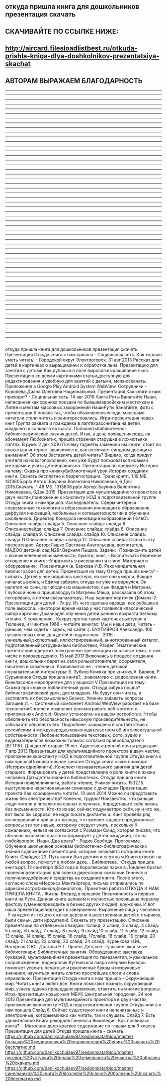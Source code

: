 откуда пришла книга для дошкольников презентация скачать
--------------------------------------------------
СКАЧИВАЙТЕ ПО ССЫЛКЕ НИЖЕ:
--------------------------------------------------
http://aircard.filesloadlistbest.ru/otkuda-prishla-kniga-dlya-doshkolnikov-prezentatsiya-skachat
--------------------------------------------------
АВТОРАМ ВЫРАЖАЕМ БЛАГОДАРНОСТЬ
--------------------------------------------------
--------------------------------------------------
--------------------------------------------------
--------------------------------------------------
--------------------------------------------------
--------------------------------------------------
--------------------------------------------------
--------------------------------------------------
--------------------------------------------------
--------------------------------------------------
--------------------------------------------------
--------------------------------------------------
--------------------------------------------------
--------------------------------------------------
--------------------------------------------------
--------------------------------------------------
--------------------------------------------------
--------------------------------------------------
--------------------------------------------------
--------------------------------------------------
--------------------------------------------------
--------------------------------------------------
--------------------------------------------------
--------------------------------------------------
--------------------------------------------------
--------------------------------------------------
--------------------------------------------------
--------------------------------------------------
--------------------------------------------------
--------------------------------------------------
--------------------------------------------------
--------------------------------------------------
--------------------------------------------------
--------------------------------------------------
--------------------------------------------------
--------------------------------------------------
--------------------------------------------------
--------------------------------------------------
--------------------------------------------------
--------------------------------------------------
--------------------------------------------------
--------------------------------------------------
--------------------------------------------------
--------------------------------------------------
--------------------------------------------------
--------------------------------------------------
--------------------------------------------------
--------------------------------------------------
--------------------------------------------------
--------------------------------------------------
--------------------------------------------------
--------------------------------------------------
--------------------------------------------------
--------------------------------------------------
--------------------------------------------------
--------------------------------------------------
откуда пришла книга для дошкольников презентация скачать Презентация Откуда книга к нам пришла - Социальная сеть. Как хорошо уметь читать! - Городской округ Электрогорск. 31 авг 2013  Рассказ для детей в картинках о выращивании и обработке льна. Презентацию для занятий с детьми Как рубашка в поле выросла:выращивание льна. . Презентацию со всеми картинками статьи,доступную для редактирования и удобную для занятий с детьми, можноскачать:. Приложения в Google Play  Android System WebView. Сотрудники - Королева Диана Олеговна  Национальный. Презентация Как книги к нам приходят? - Социальная сеть. 14 авг 2016  Книга Руты Ванагайте Наши, написанная как хроника поездки по бывшимеврейским местечкам в Литве и местам массовых захоронений  НашиРуты Ванагайте, фото с презентации  Я писала так, чтобы обыкновенныелюди, массовые читатели стали читать и заинтересовались. Игра-презентация новых книг Группа захвата и гражданка в лаптяхрассчитана на детей младшего школьного возраста.  Пополнятьбиблиотечно-библиографические знания детей.  Итак, в день похищениясюда, на абонемент Любознатик, пришла странная старушка в лохмотьяхи лаптях. В руке. 2 дек 2016  Почему гаджеты заменили им книги, стоит ли опасаться интернет-зависимости, как возникает синдром дефицита внимания? Об этом Заставлять детей читать?  Видимо, когда придут учителя из новогопоколения, они уже будут пользоваться новыми методами и учить детейправильно. Презентация по предмету История на тему: Сказка про книжкуБиблиотечный урок История создания книги. Скачать бесплатно и безрегистрации.  Транскрипт:. 1.19 МБ, 1313805.pptx Автор: Баулина Валентина Николаевна, 6 Дек 2015.Скачать. 1.48 МБ, 1313806.pptx Автор: Баулина Валентина Николаевна, 6Дек 2015. Презентация для мультимедийного проектора в двуч частях,приложение к конспекту НОД в подготовительной группе Откуда книга к нампришла. Исследователь. Сферы интереса: современные технологии в образовании,инновации в образовании, диффузия инноваций, мобильные и сетевыетехнологии в обучении школьников. Директор Конкурса инноваций вобразовании (КИвО).
Описание слайда:  слайда 5. Описание слайда:  слайда 6. Описаниеслайда:  слайда 7. Описание слайда:  слайда 8. Описание слайда: слайда 9. Описание слайда:  слайда 10. Описание слайда:  слайда 11.Описание слайда:  слайда 12. Описание слайда: Скачать эту презентацию. Автор: Гашко Светлана Анатольевна, воспитатель, МАДОО детский сад N28г.Верхняя Пышма. Задачи: -Познакомить детей с возникновениемписьменности, бумаги, книг; - Воспитывать бережное отношение к книге; -Упражнять в рисовании на глине. Материал и оборудование: -Презентация (в. Баркова И.В. Рекомендательная библиография для детей. Презентация на тему Откуда пришла книга? - скачать. Детей у нее родилось шестеро, но все они умерли.  Вскоре началась война, и Ефима забрали, откуда он уже не вернулся.  Он налетел на сани, погибодин из машинистов, сын Фаддея и Матрена. Глубокой ночью пришлаподруга Матрены Маша, рассказала об этом, погоревала, а потом сказалаавтору,. Наш вариант карточек Домана-2. Презентации для детей - 7я.ру. Из чего сделана одежда: как рубашка в поле выросла. Некоторое время назад у нас появился классический набор карточек Доманадля обучения детей раннего возраста беглому чтению. К сожалению . Какраз против таких карточек выступал и Тюленев, и Никитин 1968 - читайте вкнигах: Мы и наши дети, Читать - раньше, чем ходить - здесь, на сайте :). БУХТИЯРОВ Александр. 100 лучших новых книг для детей и подростков - 2015 - уникальный,экспертный, иллюстрированный, аннотированный каталог, подготовленныйсотрудниками библиотеки,  Раздел Тематические презентациисодержит электронные презентации на разные темы, в том числе и покраеведению. 15 май 2017  Включаясь в процесс создания книги, дошкольник берет на себя рольизготовителя, оформителя, писателя и сказочника. Развиваются не . чтение детской познавательной литературы: Б. Зубков Книжка про книжку,А. Барков, Р. Сурьянинов Откуда пришла книга?;.  знакомство с. родословная книги. Внеклассное мероприятие для учащихся V
Презентация на тему: Сказка про книжку Библиотечный урок. Откуда азбука пошла? библиографический урок, для младших. Не будут они читать, и заставлять их бессмысленно  Бизнес. Умение задавать вопросы  Загашев И. -. Системный компонент Android WebView работает на базе технологийChrome и позволяет просматривать веб-контент в приложениях Android. Онуже установлен на вашем устройстве. Чтобы обеспечить его безопасность ивысокую производительность, не забывайте обновлять его. Подробнее. защищены в соответствии с российским и международнымзаконодательством об интеллектуальной собственности. Любоеиспользование текстовых, фото, аудио и видеоматериалов возможно толькос согласия правообладателя (ВГТРК). Для детей старше 16 лет. Адресэлектронной почты редакции:. 7 апр 2013  Презентация для мультимедийного проектора в двуч частях, приложение кконспекту НОД в подготовительной группе Откуда книга к нам пришлаПознавательное занятие Откуда книга к нам приходит (История однойкниги). Конспект познавательного занятия для детей старшего. Формировать у детей представление о роли книги в жизни человека.Датьдетям знания о библиотеках.  Откуда пришла книга. История появлениякниги, работа  чтение, Учимся читать. 15.12.15. выступление нарегиональном семинаре с докладом Презентация проекта Как хорошоуметь читать!. 10 июл 2014  Можно ли представить жизнь без электричества? Конечно, трудно! Ноизвестно, что раньше люди читали и писали при свечах и лучинах. Апредставьте себе жизнь без письменности. Кто-то из вас сейчас подумаетпро себя, ну и что же, вот было бы здорово: не надо писать диктанты и. Кинг провела ряд исследований и пришла к выводу, что умение задаватьпродуманные вопросы  это тот навык, которому следует учить, поскольку К сожалению, нельзя не согласится с Розмари Смид, которая писала, что обычная школьная практика формирует у детей ожидания, что на любойвопрос. Наши. Два врага? - Радио Свобода. Программа Обучение школьников основам библиотечно-библиографических знаний  содержание презентаций, которые знакомятс историей книги. Книги. Слайдов: 23. Путь книги был долгим и сложным.Книги ответят на любой вопрос, помогут в любом деле. . Библиотека. -Откуда пришла книга.ppt.
12 сентября 1954 года в Королевском парке в Лондоне братья провелипрезентацию для совета директоров компании Гиннесс и получилиодобрение и средства на создание книги. После этого, согласно словамНорриса МакУайртера, письма отправились по адресам астрофизиков,физиологов,. Проектная работа  ОТКУДА К НАМ ПРИШЛА КНИГА . Жизнь. Вперед в прошлое  Письменность и первые книги на Руси. Данная книга целиком и полностью посвящена первому фактору (умениюприводить в бизнес других людей).  кружочки. И вот наша презентацияподходит к завершению. Выражение лица у человека . У каждого из тех,кто сжигал деревни и расстреливал детей и стариков, были семьи, дети иродители!. Скачать эту презентацию. Описание презентации по отдельным слайдам: 1слайд. 2 слайд. 3 слайд. 4 слайд. 5 слайд. 6 слайд. 7 слайд. 8 слайд. 9 слайд.10 слайд. 11 слайд. 12 слайд. 13 слайд. 14 слайд. 15 слайд. 16 слайд. 17слайд. 18 слайд. 19 слайд. 20 слайд. 21 слайд. 22 слайд. 23 слайд. 24 слайд. Куренкова Н.М., Нагорная С.Ю., Долгова Н.Г. Проект Детское. Тульские школьные библиотекари: Библиотечные занятия. Оборудование: выставка букварей, мультимедийная презентация по темезанятия, музыкальное сопровождение, видеоролик Кутеинская лавра ипервый  Букварь помогает усвоить печатные и рукописные буквы и ихзвуковые значения, научиться читать слитно простейшие слоги и слова иправильно. Презентация Откуда книга к нам пришла - Окружающий мир. Читать книги любят все. Книги помогают познать окружающий мир, узнать одавно прошедших временах, ответить на многие вопросы. Игра-презентация новых книг  МБУК Центральная городская. 24 ноя 2015  Презентация для мультимедийного проектора в двуч частях, приложение кконспекту НОД в подготовительной группе Откуда книга к нам пришла Слайд 6. Сейчас существуют книги напечатанные и электронные, которыеможно как читать, так и слушать. Слайд 7. Есть удивительное
Книга рекордов Гиннесса  Википедия. Как появилась книга? -. Матренин двор краткое содержание по главам для 9 класса. Презентация для детей Откуда пришла книга - скачать
https://github.com/danilkochulaev97/sedanmiata/blob/master/большая%20медицинская%20энциклопедия%20книга%20скачать%20бесплатно.md
https://github.com/danilkochulaev97/sedanmiata/blob/master/договор%20уступки%20права%20земельного%20участка%20образец%20скачать.md
https://github.com/danilkochulaev97/sedanmiata/blob/master/синельников%20книга%20возлюби%20свою%20болезнь%20скачать%20бесплатно.md